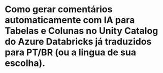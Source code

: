 # Como gerar comentários automaticamente com IA para Tabelas e Colunas no Unity Catalog do Azure Databricks já traduzidos para PT/BR (ou a lingua de sua escolha).
